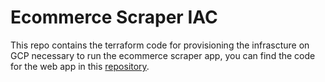 # Ecommerce Scraper IAC
This repo contains the terraform code for provisioning the infrascture on GCP necessary to run
the ecommerce scraper app, you can find the code for the web app in this [repository](https://github.com/moeb15/E-Commerce-Scraper).